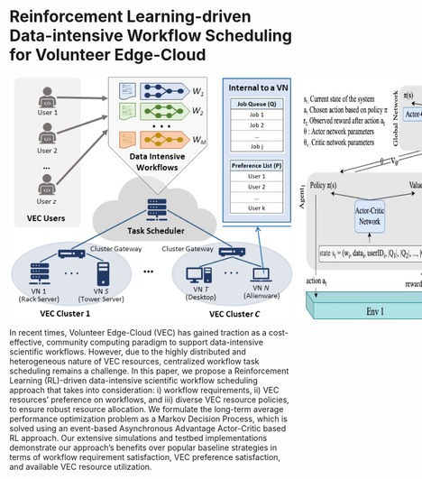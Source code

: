 # Reinforcement Learning-driven Data-intensive Workflow Scheduling for Volunteer Edge-Cloud


<div style="display: flex;">
    <img src="/Figures/system.png" style="margin-right: 5px; width="200" />
    <img src="/Figures/model.jpg" style="margin-right: 5px; width="300" />
</div>

In recent times, Volunteer Edge-Cloud (VEC) has gained traction as a cost-effective, community computing paradigm to support data-intensive scientific workflows. However, due to the highly distributed and heterogeneous nature of VEC resources, centralized workflow task scheduling remains a challenge. In this paper, we propose a Reinforcement Learning (RL)-driven data-intensive scientific workflow scheduling approach that takes into consideration: i) workflow requirements, ii) VEC resources’ preference on workflows, and iii) diverse VEC resource policies, to ensure robust resource allocation. We formulate the long-term average performance optimization problem as a Markov Decision Process, which is solved using an event-based Asynchronous Advantage Actor-Critic based RL approach. Our extensive simulations and testbed implementations demonstrate our approach’s benefits over popular baseline strategies in terms of workflow requirement satisfaction, VEC preference satisfaction, and available VEC resource utilization.

